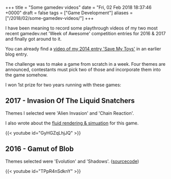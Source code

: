 +++
title = "Some gamedev videos"
date = "Fri, 02 Feb 2018 18:37:46 +0000"
draft = false
tags = ["Game Development"]
aliases = ["/2018/02/some-gamedev-videos/"]
+++

I have been meaning to record some playthrough videos of my two most recent gamedev.net 'Week of Awesome' competition entries for 2016 & 2017 and finally got around to it.

You can already find a [video of my 2014 entry 'Save My Toys'](/blog/save-my-toys-a-walkthrough) in an earlier blog entry.

The challenge was to make a game from scratch in a week. Four themes are announced, contestants must pick two of those and incorporate them into the game somehow.

I won 1st prize for two years running with these games:

2017 - Invasion Of The Liquid Snatchers
---------------------------------------

Themes I selected were 'Alien Invasion' and 'Chain Reaction'.

I also wrote about the [fluid rendering & simuation](/blog/fluid-rendering-with-box2d) for this game.

{{< youtube id="GyHGZqLhjJQ" >}}

2016 - Gamut of Blob
--------------------

Themes selected were 'Evolution' and 'Shadows'. ([sourcecode](https://github.com/daveagill/GamutOfBlob))

{{< youtube id="TPpR4nSdknY" >}}